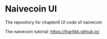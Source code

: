 # Naivecoin UI

The repository for chapter6 UI code of naivecoin

The naivecoin tutorial: https://lhartikk.github.io/
